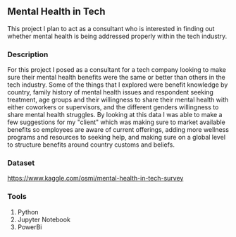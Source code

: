 ## Mental Health in Tech
This project I plan to act as a consultant who is interested in finding out whether mental health is being addressed properly within the tech industry. 

### Description
For this project I posed as a consultant for a tech company looking to make sure their mental health benefits were the same or better than others in the tech industry. Some of the things that I explored were benefit knowledge by country, family history of mental health issues and respondent seeking treatment, age groups and their willingness to share their mental health with either coworkers or supervisors, and the different genders willingness to share mental health struggles. By looking at this data I was able to make a few suggestions for my "client" which was making sure to market available benefits so employees are aware of current offerings, adding more wellness programs and resources to seeking help, and making sure on a global level to structure benefits around country customs and beliefs. 

### Dataset
https://www.kaggle.com/osmi/mental-health-in-tech-survey

### Tools
1. Python
2. Jupyter Notebook
3. PowerBi
